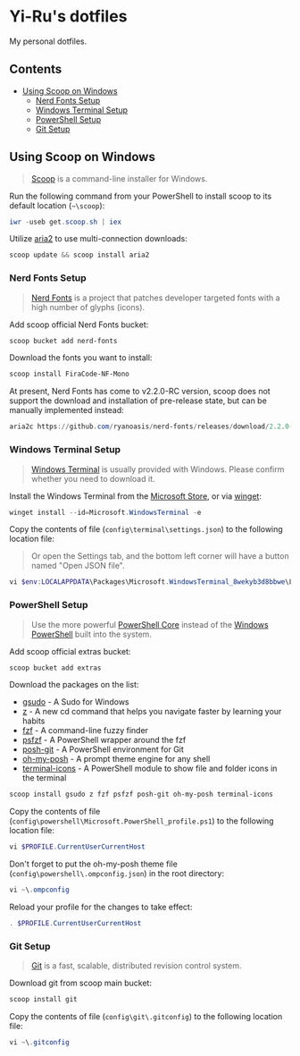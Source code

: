 # Yi-Ru's dotfiles

My personal dotfiles.

## Contents

- [Using Scoop on Windows](#using-scoop-on-windows)
  - [Nerd Fonts Setup](#nerd-fonts-setup)
  - [Windows Terminal Setup](#windows-terminal-setup)
  - [PowerShell Setup](#powershell-setup)
  - [Git Setup](#git-setup)

## Using Scoop on Windows

> [Scoop](https://github.com/ScoopInstaller/Scoop) is a command-line installer for Windows.

Run the following command from your PowerShell to install scoop to its default location (`~\scoop`):

```powershell
iwr -useb get.scoop.sh | iex
```

Utilize [aria2](https://github.com/aria2/aria2) to use multi-connection downloads:

```powershell
scoop update && scoop install aria2
```

### Nerd Fonts Setup

> [Nerd Fonts](https://github.com/ryanoasis/nerd-fonts) is a project that patches developer targeted fonts with a high number of glyphs (icons).

Add scoop official Nerd Fonts bucket:

```powershell
scoop bucket add nerd-fonts
```

Download the fonts you want to install:

```powershell
scoop install FiraCode-NF-Mono
```

At present, Nerd Fonts has come to v2.2.0-RC version, scoop does not support the download and installation of pre-release state, but can be manually implemented instead:

```powershell
aria2c https://github.com/ryanoasis/nerd-fonts/releases/download/2.2.0-RC/FiraCode.zip
```

### Windows Terminal Setup

> [Windows Terminal](https://github.com/microsoft/terminal) is usually provided with Windows. Please confirm whether you need to download it.

Install the Windows Terminal from the [Microsoft Store](https://aka.ms/terminal), or via [winget](https://github.com/microsoft/winget-cli):

```powershell
winget install --id=Microsoft.WindowsTerminal -e
```

Copy the contents of file (`config\terminal\settings.json`) to the following location file:

> Or open the Settings tab, and the bottom left corner will have a button named "Open JSON file".

```powershell
vi $env:LOCALAPPDATA\Packages\Microsoft.WindowsTerminal_8wekyb3d8bbwe\LocalState\settings.json
```

### PowerShell Setup

> Use the more powerful [PowerShell Core](https://github.com/PowerShell/PowerShell) instead of the [Windows PowerShell](https://aka.ms/wmf5download) built into the system.

Add scoop official extras bucket:

```powershell
scoop bucket add extras
```

Download the packages on the list:

- [gsudo](https://github.com/gerardog/gsudo) - A Sudo for Windows
- [z](https://github.com/badmotorfinger/z) - A new cd command that helps you navigate faster by learning your habits
- [fzf](https://github.com/junegunn/fzf) - A command-line fuzzy finder
- [psfzf](https://github.com/kelleyma49/PSFzf) - A PowerShell wrapper around the fzf
- [posh-git](https://github.com/dahlbyk/posh-git) - A PowerShell environment for Git
- [oh-my-posh](https://github.com/JanDeDobbeleer/oh-my-posh) - A prompt theme engine for any shell
- [terminal-icons](https://github.com/devblackops/Terminal-Icons) - A PowerShell module to show file and folder icons in the terminal

```powershell
scoop install gsudo z fzf psfzf posh-git oh-my-posh terminal-icons
```

Copy the contents of file (`config\powershell\Microsoft.PowerShell_profile.ps1`) to the following location file:

```powershell
vi $PROFILE.CurrentUserCurrentHost
```

Don't forget to put the oh-my-posh theme file (`config\powershell\.ompconfig.json`) in the root directory:

```powershell
vi ~\.ompconfig
```

Reload your profile for the changes to take effect:

```powershell
. $PROFILE.CurrentUserCurrentHost
```

### Git Setup

> [Git](https://github.com/git-for-windows/git) is a fast, scalable, distributed revision control system.

Download git from scoop main bucket:

```powershell
scoop install git
```

Copy the contents of file (`config\git\.gitconfig`) to the following location file:

```powershell
vi ~\.gitconfig
```
